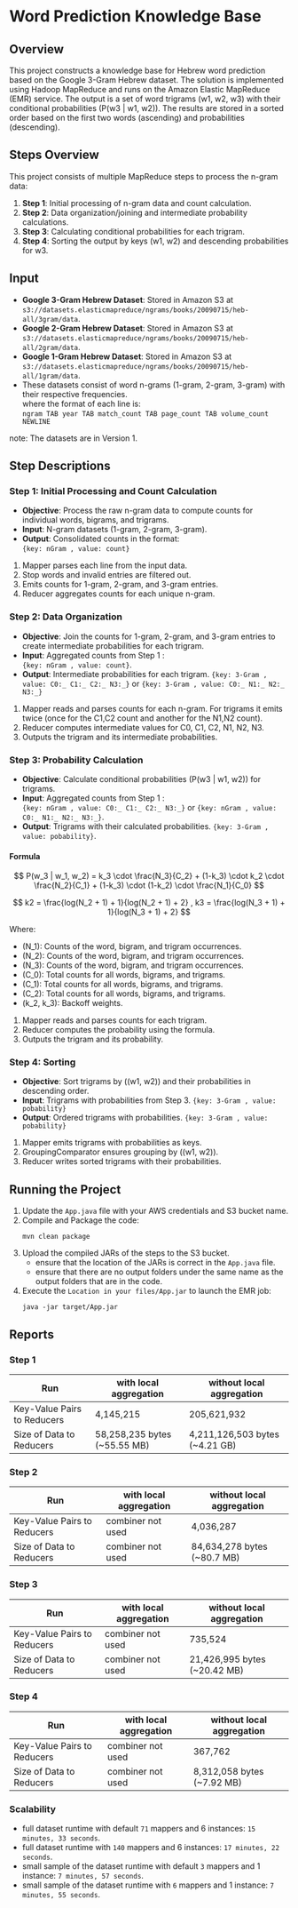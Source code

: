 # Word Prediction Knowledge Base

## Overview

This project constructs a knowledge base for Hebrew word prediction based on the Google 3-Gram Hebrew dataset. The solution is implemented using Hadoop MapReduce and runs on the Amazon Elastic MapReduce (EMR) service. The output is a set of word trigrams (w1, w2, w3) with their conditional probabilities \(P(w3 | w1, w2)\). The results are stored in a sorted order based on the first two words (ascending) and probabilities (descending).

## Steps Overview

This project consists of multiple MapReduce steps to process the n-gram data:

1. **Step 1**: Initial processing of n-gram data and count calculation.
2. **Step 2**: Data organization/joining and intermediate probability calculations.
3. **Step 3**: Calculating conditional probabilities for each trigram.
4. **Step 4**: Sorting the output by keys (w1, w2) and descending probabilities for w3.

## Input

- **Google 3-Gram Hebrew Dataset**: Stored in Amazon S3 at `s3://datasets.elasticmapreduce/ngrams/books/20090715/heb-all/3gram/data`.
- **Google 2-Gram Hebrew Dataset**: Stored in Amazon S3 at `s3://datasets.elasticmapreduce/ngrams/books/20090715/heb-all/2gram/data`.
- **Google 1-Gram Hebrew Dataset**: Stored in Amazon S3 at `s3://datasets.elasticmapreduce/ngrams/books/20090715/heb-all/1gram/data`.
- These datasets consist of word n-grams (1-gram, 2-gram, 3-gram) with their respective frequencies.<br>
  where the format of each line is:<br>
  `ngram TAB year TAB match_count TAB page_count TAB volume_count NEWLINE`

note: The datasets are in Version 1.

## Step Descriptions

### Step 1: Initial Processing and Count Calculation

- **Objective**: Process the raw n-gram data to compute counts for individual words, bigrams, and trigrams.
- **Input**: N-gram datasets (1-gram, 2-gram, 3-gram).
- **Output**: Consolidated counts in the format: <br> `{key: nGram , value: count}`

1. Mapper parses each line from the input data.
2. Stop words and invalid entries are filtered out.
3. Emits counts for 1-gram, 2-gram, and 3-gram entries.
4. Reducer aggregates counts for each unique n-gram.

### Step 2: Data Organization

- **Objective**: Join the counts for 1-gram, 2-gram, and 3-gram entries to create intermediate probabilities for each trigram.
- **Input**: Aggregated counts from Step 1 : <br> `{key: nGram , value: count}`.
- **Output**: Intermediate probabilities for each trigram. `{key: 3-Gram , value: C0:_ C1:_ C2:_ N3:_}` or `{key: 3-Gram , value: C0:_ N1:_ N2:_ N3:_}`

1. Mapper reads and parses counts for each n-gram. For trigrams it emits twice (once for the C1,C2 count and another for the N1,N2 count).
2. Reducer computes intermediate values for C0, C1, C2, N1, N2, N3.
3. Outputs the trigram and its intermediate probabilities.

### Step 3: Probability Calculation

- **Objective**: Calculate conditional probabilities \(P(w3 | w1, w2)\) for trigrams.
- **Input**: Aggregated counts from Step 1 : <br> `{key: nGram , value: C0:_ C1:_ C2:_ N3:_}` or `{key: nGram , value: C0:_ N1:_ N2:_ N3:_}`.
- **Output**: Trigrams with their calculated probabilities. `{key: 3-Gram , value: pobability}`.

#### Formula

$$
P(w_3 | w_1, w_2) = k_3 \cdot \frac{N_3}{C_2} + (1-k_3) \cdot k_2 \cdot \frac{N_2}{C_1} + (1-k_3) \cdot (1-k_2) \cdot \frac{N_1}{C_0}
$$

$$
k2 = \frac{log(N_2 + 1) + 1}{log(N_2 + 1) + 2}  ,  k3 = \frac{log(N_3 + 1) + 1}{log(N_3 + 1) + 2}
$$

Where:

- \(N_1\): Counts of the word, bigram, and trigram occurrences.
- \(N_2\): Counts of the word, bigram, and trigram occurrences.
- \(N_3\): Counts of the word, bigram, and trigram occurrences.
- \(C_0\): Total counts for all words, bigrams, and trigrams.
- \(C_1\): Total counts for all words, bigrams, and trigrams.
- \(C_2\): Total counts for all words, bigrams, and trigrams.
- \(k_2, k_3\): Backoff weights.

1. Mapper reads and parses counts for each trigram.
2. Reducer computes the probability using the formula.
3. Outputs the trigram and its probability.

### Step 4: Sorting

- **Objective**: Sort trigrams by \((w1, w2)\) and their probabilities in descending order.
- **Input**: Trigrams with probabilities from Step 3. `{key: 3-Gram , value: pobability}`
- **Output**: Ordered trigrams with probabilities. `{key: 3-Gram , value: pobability}`

1. Mapper emits trigrams with probabilities as keys.
2. GroupingComparator ensures grouping by \((w1, w2)\).
3. Reducer writes sorted trigrams with their probabilities.

## Running the Project

1. Update the `App.java` file with your AWS credentials and S3 bucket name.
2. Compile and Package the code:
   ```
   mvn clean package
   ```
3. Upload the compiled JARs of the steps to the S3 bucket.
   - ensure that the location of the JARs is correct in the `App.java` file.
   - ensure that there are no output folders under the same name as the output folders that are in the code.
4. Execute the `Location in your files/App.jar` to launch the EMR job:
   ```
   java -jar target/App.jar
   ```

## Reports

### Step 1

| Run                         | with local aggregation        | without local aggregation       |
|-----------------------------|-------------------------------|---------------------------------|
| Key-Value Pairs to Reducers | 4,145,215                     | 205,621,932                     |
| Size of Data to Reducers    | 58,258,235 bytes (~55.55 MB)  | 4,211,126,503 bytes (~4.21 GB)  |

### Step 2

| Run                         | with local aggregation | without local aggregation    |
|-----------------------------|------------------------|------------------------------|
| Key-Value Pairs to Reducers | combiner not used      | 4,036,287                    |
| Size of Data to Reducers    | combiner not used      | 84,634,278 bytes (~80.7 MB)  |

### Step 3

| Run                         | with local aggregation | without local aggregation     |
|-----------------------------|------------------------|-------------------------------|
| Key-Value Pairs to Reducers | combiner not used      | 735,524                       |
| Size of Data to Reducers    | combiner not used      | 21,426,995 bytes (~20.42 MB)  |

### Step 4

| Run                         | with local aggregation | without local aggregation   |
|-----------------------------|------------------------|-----------------------------|
| Key-Value Pairs to Reducers | combiner not used      | 367,762                     |
| Size of Data to Reducers    | combiner not used      | 8,312,058 bytes (~7.92 MB)  |



### Scalability

- full dataset runtime with default `71` mappers and 6 instances: `15 minutes, 33 seconds`.
- full dataset runtime with `140` mappers and 6 instances: `17 minutes, 22 seconds`.
- small sample of the dataset runtime with default `3` mappers and 1 instance: `7 minutes, 57 seconds`.
- small sample of the dataset runtime with `6` mappers and 1 instance: `7 minutes, 55 seconds`.
